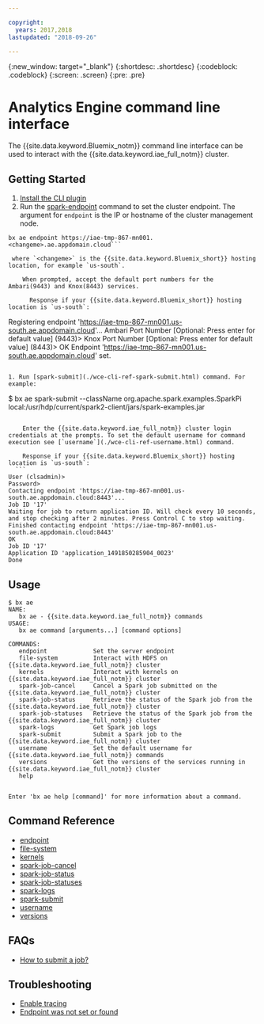 ```yaml
---

copyright:
  years: 2017,2018
lastupdated: "2018-09-26"

---
```


<!-- Attribute definitions -->
{:new_window: target="_blank"}
{:shortdesc: .shortdesc}
{:codeblock: .codeblock}
{:screen: .screen}
{:pre: .pre}

# Analytics Engine command line interface

The {{site.data.keyword.Bluemix_notm}} command line interface can be used to interact with the {{site.data.keyword.iae_full_notm}} cluster.


## Getting Started

1. [Install the CLI plugin](./wce-wcl-install.html)
1. Run the [spark-endpoint](./wce-cli-ref-spark-endpoint.html) command to set the cluster endpoint. The argument for `endpoint` is the IP or hostname of the cluster management node.
```
bx ae endpoint https://iae-tmp-867-mn001.<changeme>.ae.appdomain.cloud```

 where `<changeme>` is the {{site.data.keyword.Bluemix_short}} hosting location, for example `us-south`.

  	When prompted, accept the default port numbers for the Ambari(9443) and Knox(8443) services.

	  Response if your {{site.data.keyword.Bluemix_short}} hosting location is `us-south`:

   ```
  Registering endpoint 'https://iae-tmp-867-mn001.us-south.ae.appdomain.cloud'...
  Ambari Port Number [Optional: Press enter for default value] (9443)>
  Knox Port Number [Optional: Press enter for default value] (8443)>
  OK
  Endpoint 'https://iae-tmp-867-mn001.us-south.ae.appdomain.cloud' set.
  ```

1. Run [spark-submit](./wce-cli-ref-spark-submit.html) command. For example:
  ```
  $ bx ae spark-submit --className org.apache.spark.examples.SparkPi local:/usr/hdp/current/spark2-client/jars/spark-examples.jar
  ```

	  Enter the {{site.data.keyword.iae_full_notm}} cluster login credentials at the prompts. To set the default username for command execution see [`username`](./wce-cli-ref-username.html) command.

	  Response if your {{site.data.keyword.Bluemix_short}} hosting location is `us-south`:
    ```
  User (clsadmin)>
Password>
Contacting endpoint 'https://iae-tmp-867-mn001.us-south.ae.appdomain.cloud:8443'...
Job ID '17'
Waiting for job to return application ID. Will check every 10 seconds, and stop checking after 2 minutes. Press Control C to stop waiting.
Finished contacting endpoint 'https://iae-tmp-867-mn001.us-south.ae.appdomain.cloud:8443'
OK
Job ID '17'
Application ID 'application_1491850285904_0023'
Done
```

## Usage

```
$ bx ae
NAME:
   bx ae - {{site.data.keyword.iae_full_notm}} commands
USAGE:
   bx ae command [arguments...] [command options]

COMMANDS:
   endpoint             Set the server endpoint
   file-system          Interact with HDFS on {{site.data.keyword.iae_full_notm}} cluster
   kernels              Interact with kernels on {{site.data.keyword.iae_full_notm}} cluster
   spark-job-cancel     Cancel a Spark job submitted on the {{site.data.keyword.iae_full_notm}} cluster
   spark-job-status     Retrieve the status of the Spark job from the {{site.data.keyword.iae_full_notm}} cluster
   spark-job-statuses   Retrieve the status of the Spark job from the {{site.data.keyword.iae_full_notm}} cluster
   spark-logs           Get Spark job logs
   spark-submit         Submit a Spark job to the {{site.data.keyword.iae_full_notm}} cluster
   username             Set the default username for {{site.data.keyword.iae_full_notm}} commands
   versions             Get the versions of the services running in {{site.data.keyword.iae_full_notm}} cluster
   help                 


Enter 'bx ae help [command]' for more information about a command.
```

## Command Reference

- [endpoint](./wce-cli-ref-spark-endpoint.html)
- [file-system](./wce-cli-ref-file-system.html)
- [kernels](./wce-cli-ref-kernels.html)
- [spark-job-cancel](./wce-cli-ref-spark-job-cancel.html)
- [spark-job-status](./wce-cli-ref-spark-job-status.html)
- [spark-job-statuses](./wce-cli-ref-spark-job-statuses.html)
- [spark-logs](./wce-cli-ref-spark-logs.html)
- [spark-submit](./wce-cli-ref-spark-submit.html)
- [username](./wce-cli-ref-username.html)
- [versions](./wce-cli-ref-versions.html)

## FAQs

- [How to submit a job?](./Spark-Batch.html)

## Troubleshooting

- [Enable tracing](./wce-cli-troubleshoot.html#enable-tracing)
- [Endpoint was not set or found](./wce-cli-troubleshoot.html#endpoint-was-not-set-or-found)
